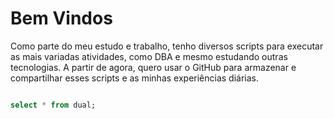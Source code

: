 # Bem Vindos

  Como parte do meu estudo e trabalho, tenho diversos scripts para executar as mais variadas atividades, como DBA e mesmo estudando outras tecnologias. A partir de agora, quero usar o GitHub para armazenar e compartilhar esses scripts e as minhas experiências diárias.

```sql

select * from dual;

```